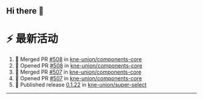 ## Hi there 👋

<!--

**Here are some ideas to get you started:**

🙋‍♀️ A short introduction - what is your organization all about?
🌈 Contribution guidelines - how can the community get involved?
👩‍💻 Useful resources - where can the community find your docs? Is there anything else the community should know?
🍿 Fun facts - what does your team eat for breakfast?
🧙 Remember, you can do mighty things with the power of [Markdown](https://docs.github.com/github/writing-on-github/getting-started-with-writing-and-formatting-on-github/basic-writing-and-formatting-syntax)
-->


# ⚡ 最新活动

<!--START_SECTION:activity-->
1. 🎉 Merged PR [#508](https://github.com/kne-union/components-core/pull/508) in [kne-union/components-core](https://github.com/kne-union/components-core)
2. 💪 Opened PR [#508](https://github.com/kne-union/components-core/pull/508) in [kne-union/components-core](https://github.com/kne-union/components-core)
3. 🎉 Merged PR [#507](https://github.com/kne-union/components-core/pull/507) in [kne-union/components-core](https://github.com/kne-union/components-core)
4. 💪 Opened PR [#507](https://github.com/kne-union/components-core/pull/507) in [kne-union/components-core](https://github.com/kne-union/components-core)
5. 🚀 Published release [0.1.22](https://github.com/kne-union/super-select/releases/tag/0.1.22) in [kne-union/super-select](https://github.com/kne-union/super-select)
<!--END_SECTION:activity-->

---
